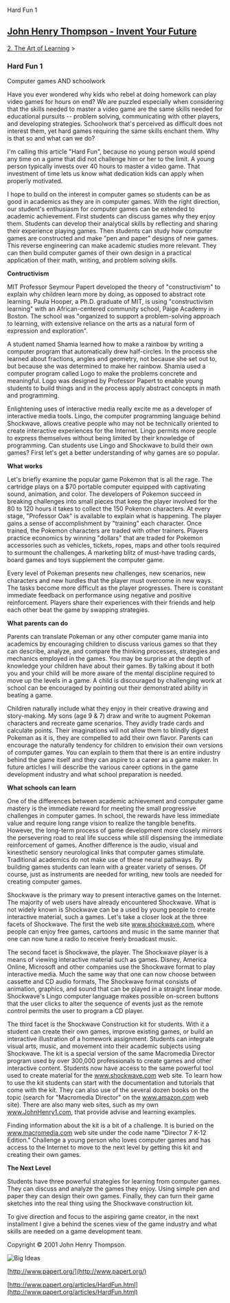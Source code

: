 Hard Fun 1 

[John Henry Thompson - Invent Your Future](../index.html)
---------------------------------------------------------

    

[2\. The Art of Learning](../the-art-of-learning.html)‎ > ‎

### Hard Fun 1

Computer games AND schoolwork

Have you ever wondered why kids who rebel at doing homework can play video games for hours on end? We are puzzled especially when considering that the skills needed to master a video game are the same skills needed for educational pursuits -- problem solving, communicating with other players, and developing strategies. Schoolwork that's perceived as difficult does not interest them, yet hard games requiring the same skills enchant them. Why is that so and what can we do?

  

I'm calling this article "Hard Fun", because no young person would spend any time on a game that did not challenge him or her to the limit. A young person typically invests over 40 hours to master a video game. That investment of time lets us know what dedication kids can apply when properly motivated.

  

I hope to build on the interest in computer games so students can be as good in academics as they are in computer games. With the right direction, our student's enthusiasm for computer games can be extended to academic achievement. First students can discuss games why they enjoy them. Students can develop their analytical skills by reflecting and sharing their experience playing games. Then students can study how computer games are constructed and make "pen and paper" designs of new games. This reverse engineering can make academic studies more relevant. They can then build computer games of their own design in a practical application of their math, writing, and problem solving skills.

  

**Contructivism**

MIT Professor Seymour Papert developed the theory of "constructivism" to explain why children learn more by doing, as opposed to abstract rote learning. Paula Hooper, a Ph.D. graduate of MIT, is using "constructivism learning" with an African-centered community school, Paige Academy in Boston. The school was "organized to support a problem-solving approach to learning, with extensive reliance on the arts as a natural form of expression and exploration".

  

A student named Shamia learned how to make a rainbow by writing a computer program that automatically drew half-circles. In the process she learned about fractions, angles and geometry, not because she set out to, but because she was determined to make her rainbow. Shamia used a computer program called Logo to make the problems concrete and meaningful. Logo was designed by Professor Papert to enable young students to build things and in the process apply abstract concepts in math and programming.

  

Enlightening uses of interactive media really excite me as a developer of interactive media tools. Lingo, the computer programming language behind Shockwave, allows creative people who may not be technically oriented to create interactive experiences for the Internet. Lingo permits more people to express themselves without being limited by their knowledge of programming. Can students use Lingo and Shockwave to build their own games? First let's get a better understanding of why games are so popular.

  

**What works**

Let's briefly examine the popular game Pokemon that is all the rage. The cartridge plays on a $70 portable computer equipped with captivating sound, animation, and color. The developers of Pokemon succeed in breaking challenges into small pieces that keep the player involved for the 80 to 120 hours it takes to collect the 150 Pokemon characters. At every stage, "Professor Oak" is available to explain what is happening. The player gains a sense of accomplishment by "training" each character. Once trained, the Pokemon characters are traded with other trainers. Players practice economics by winning "dollars" that are traded for Pokemon accessories such as vehicles, tickets, ropes, maps and other tools required to surmount the challenges. A marketing blitz of must-have trading cards, board games and toys supplement the computer game.

  

Every level of Pokeman presents new challenges, new scenarios, new characters and new hurdles that the player must overcome in new ways. The tasks become more difficult as the player progresses. There is constant immediate feedback on performance using negative and positive reinforcement. Players share their experiences with their friends and help each other beat the game by swapping strategies.

  

**What parents can do**

Parents can translate Pokeman or any other computer game mania into academics by encouraging children to discuss various games so that they can describe, analyze, and compare the thinking processes, strategies and mechanics employed in the games. You may be surprise at the depth of knowledge your children have about their games. By talking about it both you and your child will be more aware of the mental discipline required to move up the levels in a game. A child is discouraged by challenging work at school can be encouraged by pointing out their demonstrated ability in beating a game.

  

Children naturally include what they enjoy in their creative drawing and story-making. My sons (age 9 & 7) draw and write to augment Pokeman characters and recreate game scenarios. They avidly trade cards and calculate points. Their imaginations will not allow them to blindly digest Pokeman as it is, they are compelled to add their own flavor. Parents can encourage the naturally tendency for children to envision their own versions of computer games. You can explain to them that there is an entire industry behind the game itself and they can aspire to a career as a game maker. In future articles I will describe the various career options in the game development industry and what school preparation is needed.

  

**What schools can learn**

One of the differences between academic achievement and computer game mastery is the immediate reward for meeting the small progressive challenges in computer games. In school, the rewards have less immediate value and require long range vision to realize the tangible benefits. However, the long-term process of game development more closely mirrors the persevering road to real life success while still dispensing the immediate reinforcement of games. Another difference is the audio, visual and kinesthetic sensory neurological links that computer games stimulate. Traditional academics do not make use of these neural pathways. By building games students can learn with a greater variety of senses. Of course, just as instruments are needed for writing, new tools are needed for creating computer games.

  

Shockwave is the primary way to present interactive games on the Internet. The majority of web users have already encountered Shockwave. What is not widely known is Shockwave can be a used by young people to create interactive material, such a games. Let's take a closer look at the three facets of Shockwave. The first the web site www.shockwave.com, where people can enjoy free games, cartoons and music in the same manner that one can now tune a radio to receive freely broadcast music.

  

The second facet is Shockwave, the player. The Shockwave player is a means of viewing interactive material such as games. Disney, America Online, Microsoft and other companies use the Shockwave format to play interactive media. Much the same way that one can now choose between cassette and CD audio formats, The Shockwave format consists of animation, graphics, and sound that can be played in a straight linear mode. Shockwave's Lingo computer language makes possible on-screen buttons that the user clicks to alter the sequence of events just as the remote control permits the user to program a CD player.

  

The third facet is the Shockwave Construction kit for students. With it a student can create their own games, improve existing games, or build an interactive illustration of a homework assignment. Students can integrate visual arts, music, and movement into their academic subjects using Shockwave. The kit is a special version of the same Macromedia Director program used by over 300,000 professionals to create games and other interactive content. Students now have access to the same powerful tool used to create material for the www.shockwave.com web site. To learn how to use the kit students can start with the documentation and tutorials that come with the kit. They can also use of the several dozen books on the topic (search for "Macromedia Director" on the www.amazon.com web site). There are also many web sites, such as my own www.JohnHenry1.com, that provide advise and learning examples.

  

Finding information about the kit is a bit of a challenge. It is buried on the www.macromedia.com web site under the code name "Director 7 K-12 Edition." Challenge a young person who loves computer games and has access to the Internet to move to the next level by getting this kit and creating their own games.

  

**The Next Level**

Students have three powerful strategies for learning from computer games. They can discuss and analyze the games they enjoy. Using simple pen and paper they can design their own games. Finally, they can turn their game sketches into the real thing using the Shockwave construction kit.

  

To give direction and focus to the aspiring game creator, in the next installment I give a behind the scenes view of the game industry and what skills are needed on a game development team.

  

Copyright © 2001 John Henry Thompson.

![Big Ideas](http://www.papert.org/media/images/big_ideas.jpg)

[http://www.papert.org/](http://www.papert.org/)

[http://www.papert.org/articles/HardFun.html](http://www.papert.org/articles/HardFun.html)

